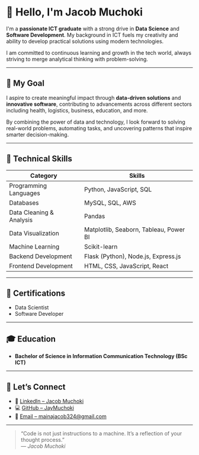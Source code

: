 # 👋 Hello, I'm Jacob Muchoki

I'm a **passionate ICT graduate** with a strong drive in **Data Science** and **Software Development**. My background in ICT fuels my creativity and ability to develop practical solutions using modern technologies.

I am committed to continuous learning and growth in the tech world, always striving to merge analytical thinking with problem-solving.

---

## 🎯 My Goal

I aspire to create meaningful impact through **data-driven solutions** and **innovative software**, contributing to advancements across different sectors including health, logistics, business, education, and more.

By combining the power of data and technology, I look forward to solving real-world problems, automating tasks, and uncovering patterns that inspire smarter decision-making.

---

## 🧠 Technical Skills

| **Category**             | **Skills**                                       |
|--------------------------|--------------------------------------------------|
| Programming Languages     | Python, JavaScript, SQL                         |
| Databases                 | MySQL, SQL, AWS                                 |
| Data Cleaning & Analysis  | Pandas                                          |
| Data Visualization        | Matplotlib, Seaborn, Tableau, Power BI         |
| Machine Learning          | Scikit-learn                                    |
| Backend Development       | Flask (Python), Node.js, Express.js            |
| Frontend Development      | HTML, CSS, JavaScript, React                    |

---

## 📜 Certifications

- Data Scientist  
- Software Developer  

---

## 🎓 Education

- **Bachelor of Science in Information Communication Technology (BSc ICT)**

---

## 🤝 Let’s Connect

- 🔗 [LinkedIn – Jacob Muchoki](https://www.linkedin.com/in/jacob-muchoki)
- 💻 [GitHub – JayMuchoki](https://github.com/JayMuchoki)
- 📧 [Email – mainajacob324@gmail.com](mailto:mainajacob324@gmail.com)

---

> “Code is not just instructions to a machine. It’s a reflection of your thought process.”  
> — *Jacob Muchoki*
